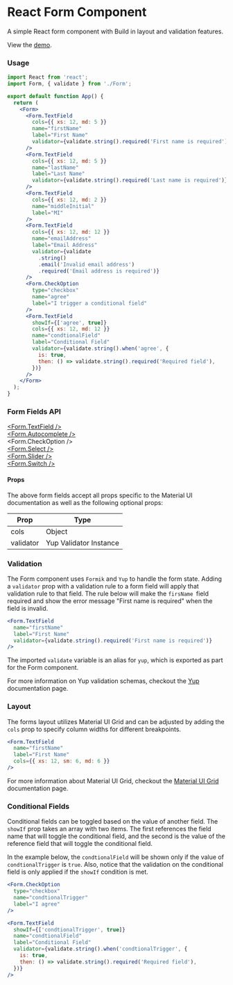 # React Form Component

A simple React form component with Build in layout and validation features.

View the [demo](https://alaneicker1975.github.io/ReactForm/).

### Usage

```jsx
import React from 'react';
import Form, { validate } from './Form';

export default function App() {
  return (
    <Form>
      <Form.TextField
        cols={{ xs: 12, md: 5 }}
        name="firstName"
        label="First Name"
        validator={validate.string().required('First name is required')}
      />
      <Form.TextField
        cols={{ xs: 12, md: 5 }}
        name="lastName"
        label="Last Name"
        validator={validate.string().required('Last name is required')}
      />
      <Form.TextField
        cols={{ xs: 12, md: 2 }}
        name="middleInitial"
        label="MI"
      />
      <Form.TextField
        cols={{ xs: 12, md: 12 }}
        name="emailAddress"
        label="Email Address"
        validator={validate
          .string()
          .email('Invalid email address')
          .required('Email address is required')}
      />
      <Form.CheckOption
        type="checkbox"
        name="agree"
        label="I trigger a conditional field"
      />
      <Form.TextField
        showIf={['agree', true]}
        cols={{ xs: 12, md: 12 }}
        name="condtionalField"
        label="Conditional Field"
        validator={validate.string().when('agree', {
          is: true,
          then: () => validate.string().required('Required field'),
        })}
      />
    </Form>
  );
}
```

### Form Fields API

[<Form.TextField />](https://mui.com/material-ui/react-text-field/)\
[<Form.Autocomplete />](https://mui.com/material-ui/react-autocomplete/)\
<Form.CheckOption />\
[<Form.Select />](https://mui.com/material-ui/react-select/)\
[<Form.Slider />](https://mui.com/material-ui/react-slider/)\
[<Form.Switch />](https://mui.com/material-ui/react-switch/)

#### Props

The above form fields accept all props specific to the Material UI documentation as well as the following optional props:

| Prop      | Type                   |
| --------- | ---------------------- |
| cols      | Object                 |
| validator | Yup Validator Instance |

### Validation

The Form component uses `Formik` and `Yup` to handle the form state. Adding a `validator` prop with a validation rule to a form field will apply that validation rule to that field. The rule below will make the `firsName `field required and show the error message "First name is required" when the field is invalid.

```jsx
<Form.TextField
  name="firstName"
  label="First Name"
  validator={validate.string().required('First name is required')}
/>
```

The imported `validate` variable is an alias for `yup`, which is exported as part for the Form component.

For more information on Yup validation schemas, checkout the [Yup](https://github.com/jquense/yup) documentation page.

### Layout

The forms layout utilizes Material UI Grid and can be adjusted by adding the `cols` prop to specify column widths for different breakpoints.

```jsx
<Form.TextField
  name="firstName"
  label="First Name"
  cols={{ xs: 12, sm: 6, md: 6 }}
/>
```

For more information about Material UI Grid, checkout the [Material UI Grid](https://v4.mui.com/components/grid/) documentation page.

### Conditional Fields

Conditional fields can be toggled based on the value of another field. The `showIf` prop takes an array with two items. The first references the field name that will toggle the conditional field, and the second is the value of the reference field that will toggle the conditional field.

In the example below, the `condtionalField` will be shown only if the value of `condtionalTrigger` is `true`. Also, notice that the validation on the conditional field is only applied if the `showIf` condition is met.

```jsx
<Form.CheckOption
  type="checkbox"
  name="condtionalTrigger"
  label="I agree"
/>

<Form.TextField
  showIf={['condtionalTrigger', true]}
  name="condtionalField"
  label="Conditional Field"
  validator={validate.string().when('condtionalTrigger', {
    is: true,
    then: () => validate.string().required('Required field'),
  })}
/>
```
